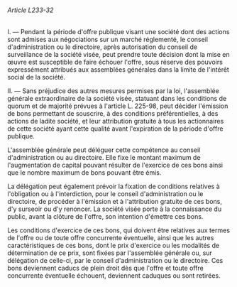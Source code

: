 ###### Article L233-32

I. ― Pendant la période d'offre publique visant une société dont des actions sont admises aux négociations sur un marché réglementé, le conseil d'administration ou le directoire, après autorisation du conseil de surveillance de la société visée, peut prendre toute décision dont la mise en œuvre est susceptible de faire échouer l'offre, sous réserve des pouvoirs expressément attribués aux assemblées générales dans la limite de l'intérêt social de la société.

II. ― Sans préjudice des autres mesures permises par la loi, l'assemblée générale extraordinaire de la société visée, statuant dans les conditions de quorum et de majorité prévues à l'article L. 225-98, peut décider l'émission de bons permettant de souscrire, à des conditions préférentielles, à des actions de ladite société, et leur attribution gratuite à tous les actionnaires de cette société ayant cette qualité avant l'expiration de la période d'offre publique.

L'assemblée générale peut déléguer cette compétence au conseil d'administration ou au directoire. Elle fixe le montant maximum de l'augmentation de capital pouvant résulter de l'exercice de ces bons ainsi que le nombre maximum de bons pouvant être émis.

La délégation peut également prévoir la fixation de conditions relatives à l'obligation ou à l'interdiction, pour le conseil d'administration ou le directoire, de procéder à l'émission et à l'attribution gratuite de ces bons, d'y surseoir ou d'y renoncer. La société visée porte à la connaissance du public, avant la clôture de l'offre, son intention d'émettre ces bons.

Les conditions d'exercice de ces bons, qui doivent être relatives aux termes de l'offre ou de toute offre concurrente éventuelle, ainsi que les autres caractéristiques de ces bons, dont le prix d'exercice ou les modalités de détermination de ce prix, sont fixées par l'assemblée générale ou, sur délégation de celle-ci, par le conseil d'administration ou le directoire. Ces bons deviennent caducs de plein droit dès que l'offre et toute offre concurrente éventuelle échouent, deviennent caduques ou sont retirées.

